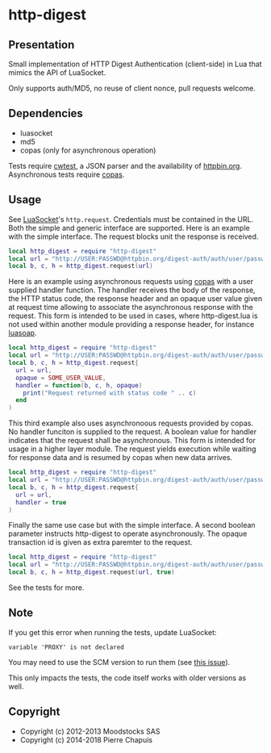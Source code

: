 # http-digest

## Presentation

Small implementation of HTTP Digest Authentication (client-side) in Lua
that mimics the API of LuaSocket.

Only supports auth/MD5, no reuse of client nonce, pull requests welcome.

## Dependencies

- luasocket
- md5
- copas (only for asynchronous operation)

Tests require [cwtest](https://github.com/catwell/cwtest), a JSON parser
and the availability of [httpbin.org](http://httpbin.org). Asynchronous tests require [copas](https://keplerproject.github.io/copas).

## Usage

See [LuaSocket](http://w3.impa.br/~diego/software/luasocket/http.html)'s
`http.request`. Credentials must be contained in the URL. Both the simple and
generic interface are supported. 
Here is an example with the simple interface. The request blocks unit the response is received.

```lua
local http_digest = require "http-digest"
local url = "http://USER:PASSWD@httpbin.org/digest-auth/auth/user/passwd"
local b, c, h = http_digest.request(url)
```

Here is an example using asynchronous requests using [copas](https://keplerproject.github.io/copas) with a user supplied handler function. The handler receives the body of the response, the HTTP status code, the response header and an opaque user value given at request time allowing to associate the asynchronous response with the request. This form is intended to be used in cases, where http-digest.lua is not used within another module providing a response header, for instance [luasoap](https://tomasguisasola.github.io/luasoap).

```lua
local http_digest = require "http-digest"
local url = "http://USER:PASSWD@httpbin.org/digest-auth/auth/user/passwd"
local b, c, h = http_digest.request{
  url = url,
  opaque = SOME_USER_VALUE,
  handler = function(b, c, h, opaque)
    print("Request returned with status code " .. c)
  end
)
```

This third example also uses asynchronoous requests provided by copas. No handler funciton is supplied to the request. A boolean value for handler indicates that the request shall be asynchronous. This form is intended for usage in a higher layer module. The request yields execution while waiting for response data and is resumed by copas when new data arrives.

```lua
local http_digest = require "http-digest"
local url = "http://USER:PASSWD@httpbin.org/digest-auth/auth/user/passwd"
local b, c, h = http_digest.request{
  url = url,
  handler = true 
)
```

Finally the same use case but with the simple interface. A second boolean parameter instructs http-digest to operate asynchronously. The opaque transaction id is given as extra paremter to the request.

```lua
local http_digest = require "http-digest"
local url = "http://USER:PASSWD@httpbin.org/digest-auth/auth/user/passwd"
local b, c, h = http_digest.request(url, true)
```

See the tests for more.

## Note

If you get this error when running the tests, update LuaSocket:

    variable 'PROXY' is not declared

You may need to use the SCM version to run them (see
[this issue](https://github.com/diegonehab/luasocket/issues/110)).

This only impacts the tests, the code itself works with older versions as well.

## Copyright

- Copyright (c) 2012-2013 Moodstocks SAS
- Copyright (c) 2014-2018 Pierre Chapuis

